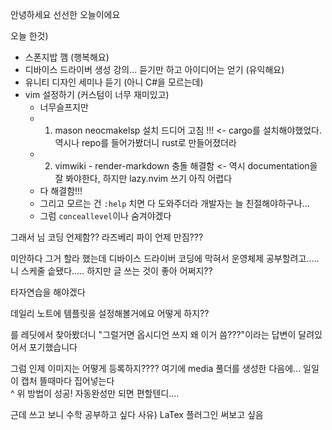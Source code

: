 안녕하세요 선선한 오늘이에요

오늘 한것)
- 스폰지밥 깸 (행복해요)
- 디바이스 드라이버 생성 강의... 듣기만 하고 아이디어는 얻기 (유익해요)
- 유니티 디자인 세미나 듣기 (아니 C#을 모르는데)
- vim 설정하기 (커스텀이 너무 재미있고)
  - 너무슬프지만 
  - 1. mason neocmakelsp 설치 드디어 고침 !!! <- cargo를 설치해야했었다. 역시나 repo를 들어가봤더니 rust로 만들어졌더라
  - 2. vimwiki - render-markdown 충돌 해결함 <- 역시 documentation을 잘 봐야한다, 하지만 lazy.nvim 쓰기 아직 어렵다
  - 다 해결함!!!
  - 그리고 모르는 건 `:help` 치면 다 도와주더라 개발자는 늘 친절해야하구나...
  - 그럼 `conceallevel`이나 숨겨야겠다 

그래서 님 코딩 언제함??
라즈베리 파이 언제 만짐???

미안하다 그거 할라 했는데 디바이스 드라이버 코딩에 막혀서 운영체제 공부할려고.....
니 스케줄 솥됐다.....
하지만 글 쓰는 것이 좋아 어쩌지??

타자연습을 해야겠다

데일리 노트에 템플릿을 설정해볼거에요
어떻게 하지?? 

를 레딧에서 찾아봤더니 
"그럴거면 옵시디언 쓰지 왜 이거 씀???"이라는 답변이 달려있어서 포기했습니다

그럼 인제 이미지는 어떻게 등록하지????
여기에 media 풀더를 생성한 다음에... 일일이 캡처 뜰때마다 집어넣는다  
^ 위 방법이 성공! 자동완성만 되면 편할텐디....

근데 쓰고 보니 수학 공부하고 싶다
사유) LaTex 플러그인 써보고 싶음 
